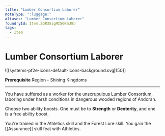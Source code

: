```yaml
---
title: "Lumber Consortium Laborer"
noteType: ":luggage:"
aliases: "Lumber Consortium Laborer"
foundryId: Item.ZGR38igMI5GKhJ8b
tags:
  - Item
---
```


# Lumber Consortium Laborer
![[systems-pf2e-icons-default-icons-background.svg|150]]

**Prerequisite** Region - Shining Kingdoms

* * *

You have suffered as a worker for the unscrupulous Lumber Consortium, laboring under harsh conditions in dangerous wooded regions of Andoran.

Choose two ability boosts. One must be to **Strength** or **Dexterity**, and one is a free ability boost.

You're trained in the Athletics skill and the Forest Lore skill. You gain the [[Assurance]] skill feat with Athletics.
